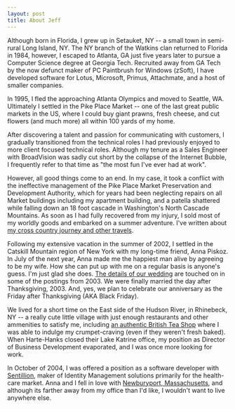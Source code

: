 ```yaml
---
layout: post
title: About Jeff
---
```


Although born in Florida, I grew up in Setauket, NY -- a small town in semi-rural Long Island, NY. The NY branch of the Watkins clan returned to Florida in 1984, however, I escaped to Atlanta, GA just five years later to pursue a Computer Science degree at Georgia Tech. Recruited away from GA Tech by the now defunct maker of PC Paintbrush for Windows (zSoft), I have developed software for Lotus, Microsoft, Primus, Attachmate, and a host of smaller companies.

In 1995, I fled the approaching Atlanta Olympics and moved to Seattle, WA. Ultimately I settled in the Pike Place Market -- one of the last great public markets in the US, where I could buy giant prawns, fresh cheese, and cut flowers (and much more) all within 100 yards of my home.

After discovering a talent and passion for communicating with customers, I gradually transitioned from the technical roles I had previously enjoyed to more client focused technical roles. Although my tenure as a Sales Engineer with BroadVision was sadly cut short by the collapse of the Internet Bubble, I frequently refer to that time as "the most fun I've ever had at work".

However, all good things come to an end. In my case, it took a conflict with the ineffective management of the Pike Place Market Preservation and Development Authority, which for years had been neglecting repairs on all Market buildings including my apartment building, and a patella shattered while falling down an 18 foot cascade in Washington's North Cascade Mountains. As soon as I had fully recovered from my injury, I sold most of my worldly goods and embarked on a summer adventure. I've written about [my cross country journey and other travels](/journal/travel/).

Following my extensive vacation in the summer of 2002, I settled in the Catskill Mountain region of New York with my long-time friend, Anna Piskoz. In July of the next year, Anna made me the happiest man alive by agreeing to be my wife. How she can put up with me on a regular basis is anyone's guess. I'm just glad she does. [The details of our wedding](/journal/wedding) are touched on in some of the postings from 2003. We were finally married the day after Thanksgiving, 2003. And, yes, we plan to celebrate our anniversary as the Friday after Thanksgiving (AKA Black Friday).

We lived for a short time on the East side of the Hudson River, in Rhinebeck, NY -- a really cute little village with just enough restaurants and other ammenities to satisfy me, including [an authentic British Tea Shop](http://www.teamap.com/tearooms/a_spot_of_tea_1318.html) where I was able to indulge my crumpet-craving (even if they weren't fresh baked). When Harte-Hanks closed their Lake Katrine office, my position as Director of Business Development evaporated, and I was once more looking for work.

In October of 2004, I was offered a position as a software developer with [Sentillion](http://www.sentillion.com), maker of Identity Management solutions primarily for the health-care market. Anna and I fell in love with [Newburyport, Massachusetts](/photography/newburyport), and although its farther away from my office than I'd like, I wouldn't want to live anywhere else.
